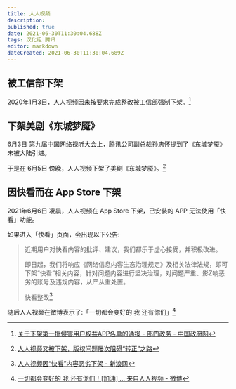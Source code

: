 ```yaml
---
title: 人人视频
description: 
published: true
date: 2021-06-30T11:30:04.688Z
tags: 汉化组 腾讯
editor: markdown
dateCreated: 2021-06-30T11:30:04.689Z
---
```


## 被工信部下架

2020年1月3日，人人视频因未按要求完成整改被工信部强制下架。[^5466545]

[^5466545]: [关于下架第一批侵害用户权益APP名单的通报 - 部门政务 - 中国政府网](https://web.archive.org/web/20201127033742/http://www.gov.cn/xinwen/2020-01/04/content_5466545.htm)

## 下架美剧《东城梦魇》

6月3日 第九届中国网络视听大会上，腾讯公司副总裁孙忠怀提到了《东城梦魇》未被大陆引进。

于是在 6月5日 傍晚，人人视频下架了美剧《东城梦魇》。[^dldcmy]

[^dldcmy]: [人人视频又被下架，版权问题屡次阻碍“转正”之路](https://web.archive.org/web/20210630033526/https://www.time-weekly.com/wap-article/281901)

## 因快看而在 App Store 下架

2021年6月6日 凌晨，人人视频在 App Store 下架，已安装的 APP 无法使用「快看」功能。

如果进入「快看」页面，会出现以下公告:

> 近期用户对快看内容的批评、建议，我们都乐于虚心接受，并积极改进。
>
> 即日起，我们将响应《网络信息内容生态治理规定》及相关法律法规，即可下架“快看”相关内容，针对问题内容进行坚决治理，对问题严重、影Z响恶劣的账号及违规内容，从严从重处置。
>
> 快看整改[^kkzgnr]

[^kkzgnr]: [人人视频因“快看”内容恶劣下架 - 新浪网](https://web.archive.org/web/20210629140739/https://finance.sina.com.cn/tech/2021-06-06/doc-ikqcfnaz9401811.shtml)

随后人人视频在微博表示了:「一切都会变好的 我 还有你们」[^rrspwb]

[^rrspwb]: [一切都会变好的 我 还有你们！[加油] ... 来自人人视频 - 微博](https://archive.is/MVP6r "https://weibo.com/5375583682/KiVq5zcZt")
